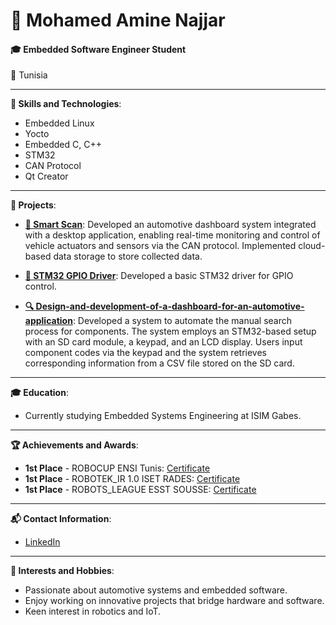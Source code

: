 # 👋 Mohamed Amine Najjar

#### 🎓 Embedded Software Engineer Student

📍 Tunisia

---

**🔧 Skills and Technologies**:
- Embedded Linux
- Yocto
- Embedded C, C++
- STM32
- CAN Protocol
- Qt Creator

---

**💼 Projects**:
- **[🚗 Smart Scan](https://github.com/mohamedaminenajjar/smart_scan_project)**:
  Developed an automotive dashboard system integrated with a desktop application, enabling real-time monitoring and control of vehicle actuators and sensors via the CAN protocol. Implemented cloud-based data storage to store collected data.
  
- **[🔌 STM32 GPIO Driver](https://github.com/mohamedaminenajjar/stm32_gpio_driver.git)**:
  Developed a basic STM32 driver for GPIO control.
  
- **[🔍 Design-and-development-of-a-dashboard-for-an-automotive-application](https://github.com/mohamedaminenajjar/Design-and-development-of-a-dashboard-for-an-automotive-application.git)**:
  Developed a system to automate the manual search process for components. The system employs an STM32-based setup with an SD card module, a keypad, and an LCD display. Users input component codes via the keypad and the system retrieves corresponding information from a CSV file stored on the SD card.

---

**🎓 Education**:
- Currently studying Embedded Systems Engineering at ISIM Gabes.

---

**🏆 Achievements and Awards**:
- **1st Place** - ROBOCUP ENSI Tunis: [Certificate](https://drive.google.com/file/d/1Mw7Y7K8i8AIiVjHqVQ3-cesJNt4vvo3i/view)
- **1st Place** - ROBOTEK_IR 1.0 ISET RADES: [Certificate](https://drive.google.com/file/d/1BlpJfKy7VO1k3pAVe5OBODuosF4TOtIO/view)
- **1st Place** - ROBOTS_LEAGUE ESST SOUSSE: [Certificate](https://drive.google.com/file/d/1hyEO5XhcV2q-m8zmdmuXLjrz-qaG5f59/view)

---

**📬 Contact Information**:
- [LinkedIn](https://www.linkedin.com/in/mohamed-amine-najjar-2808a726b/)

---

**🌟 Interests and Hobbies**:
- Passionate about automotive systems and embedded software.
- Enjoy working on innovative projects that bridge hardware and software.
- Keen interest in robotics and IoT.


